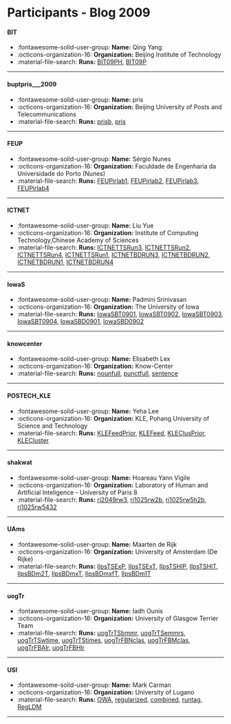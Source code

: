 # Participants - Blog 2009 

#### BIT
 - :fontawesome-solid-user-group: **Name:** Qing Yang
 - :octicons-organization-16: **Organization:** Beijing Institute of Technology
 - :material-file-search: **Runs:** [BIT09PH](./runs.md#bit09ph), [BIT09P](./runs.md#bit09p) 

---
#### buptpris___2009
 - :fontawesome-solid-user-group: **Name:** pris
 - :octicons-organization-16: **Organization:** Beijing University of Posts and Telecommunications
 - :material-file-search: **Runs:** [prisb](./runs.md#prisb), [pris](./runs.md#pris) 

---
#### FEUP
 - :fontawesome-solid-user-group: **Name:** Sérgio Nunes
 - :octicons-organization-16: **Organization:** Faculdade de Engenharia da Universidade do Porto (Nunes)
 - :material-file-search: **Runs:** [FEUPirlab1](./runs.md#feupirlab1), [FEUPirlab2](./runs.md#feupirlab2), [FEUPirlab3](./runs.md#feupirlab3), [FEUPirlab4](./runs.md#feupirlab4) 

---
#### ICTNET
 - :fontawesome-solid-user-group: **Name:** Liu Yue
 - :octicons-organization-16: **Organization:** Institute of Computing Technology,Chinese Academy of Sciences
 - :material-file-search: **Runs:** [ICTNETTSRun3](./runs.md#ictnettsrun3), [ICTNETTSRun2](./runs.md#ictnettsrun2), [ICTNETTSRun4](./runs.md#ictnettsrun4), [ICTNETTSRun1](./runs.md#ictnettsrun1), [ICTNETBDRUN3](./runs.md#ictnetbdrun3), [ICTNETBDRUN2](./runs.md#ictnetbdrun2), [ICTNETBDRUN1](./runs.md#ictnetbdrun1), [ICTNETBDRUN4](./runs.md#ictnetbdrun4) 

---
#### IowaS
 - :fontawesome-solid-user-group: **Name:** Padmini Srinivasan
 - :octicons-organization-16: **Organization:** The University of Iowa
 - :material-file-search: **Runs:** [IowaSBT0901](./runs.md#iowasbt0901), [IowaSBT0902](./runs.md#iowasbt0902), [IowaSBT0903](./runs.md#iowasbt0903), [IowaSBT0904](./runs.md#iowasbt0904), [IowaSBD0901](./runs.md#iowasbd0901), [IowaSBD0902](./runs.md#iowasbd0902) 

---
#### knowcenter
 - :fontawesome-solid-user-group: **Name:** Elisabeth Lex
 - :octicons-organization-16: **Organization:** Know-Center
 - :material-file-search: **Runs:** [nounfull](./runs.md#nounfull), [punctfull](./runs.md#punctfull), [sentence](./runs.md#sentence) 

---
#### POSTECH_KLE
 - :fontawesome-solid-user-group: **Name:** Yeha Lee
 - :octicons-organization-16: **Organization:** KLE, Pohang University of Science and Technology
 - :material-file-search: **Runs:** [KLEFeedPrior](./runs.md#klefeedprior), [KLEFeed](./runs.md#klefeed), [KLEClusPrior](./runs.md#kleclusprior), [KLECluster](./runs.md#klecluster) 

---
#### shakwat
 - :fontawesome-solid-user-group: **Name:** Hoareau Yann Vigile
 - :octicons-organization-16: **Organization:** Laboratory of Human and Artificial Inteligence - University of Paris 8
 - :material-file-search: **Runs:** [ri2049rw3](./runs.md#ri2049rw3), [ri1025rw2b](./runs.md#ri1025rw2b), [ri1025rw5h2b](./runs.md#ri1025rw5h2b), [ri1025rw5432](./runs.md#ri1025rw5432) 

---
#### UAms
 - :fontawesome-solid-user-group: **Name:** Maarten de Rijk
 - :octicons-organization-16: **Organization:** University of Amsterdam (De Rijke)
 - :material-file-search: **Runs:** [IlpsTSExP](./runs.md#ilpstsexp), [IlpsTSExT](./runs.md#ilpstsext), [IlpsTSHlP](./runs.md#ilpstshlp), [IlpsTSHlT](./runs.md#ilpstshlt), [IlpsBDm2T](./runs.md#ilpsbdm2t), [IlpsBDmxT](./runs.md#ilpsbdmxt), [IlpsBDmxfT](./runs.md#ilpsbdmxft), [IlpsBDm1T](./runs.md#ilpsbdm1t) 

---
#### uogTr
 - :fontawesome-solid-user-group: **Name:** Iadh Ounis
 - :octicons-organization-16: **Organization:** University of Glasgow Terrier Team
 - :material-file-search: **Runs:** [uogTrTSbmmr](./runs.md#uogtrtsbmmr), [uogTrTSemmrs](./runs.md#uogtrtsemmrs), [uogTrTSwtime](./runs.md#uogtrtswtime), [uogTrTStimes](./runs.md#uogtrtstimes), [uogTrFBNclas](./runs.md#uogtrfbnclas), [uogTrFBMclas](./runs.md#uogtrfbmclas), [uogTrFBAlr](./runs.md#uogtrfbalr), [uogTrFBHlr](./runs.md#uogtrfbhlr) 

---
#### USI
 - :fontawesome-solid-user-group: **Name:** Mark Carman
 - :octicons-organization-16: **Organization:** University of Lugano
 - :material-file-search: **Runs:** [OWA](./runs.md#owa), [regularized](./runs.md#regularized), [combined](./runs.md#combined), [runtag](./runs.md#runtag), [RegLDM](./runs.md#regldm) 

---
